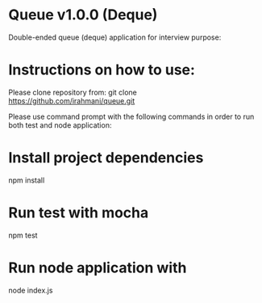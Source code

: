 # Queue v1.0.0 (Deque)
Double-ended queue (deque) application for interview purpose:

# Instructions on how to use:
Please clone repository from: 
git clone https://github.com/irahmani/queue.git

Please use command prompt with the following commands in order to run both test and node application:

# Install project dependencies
npm install 

# Run test with mocha
npm test

# Run node application with
node index.js


